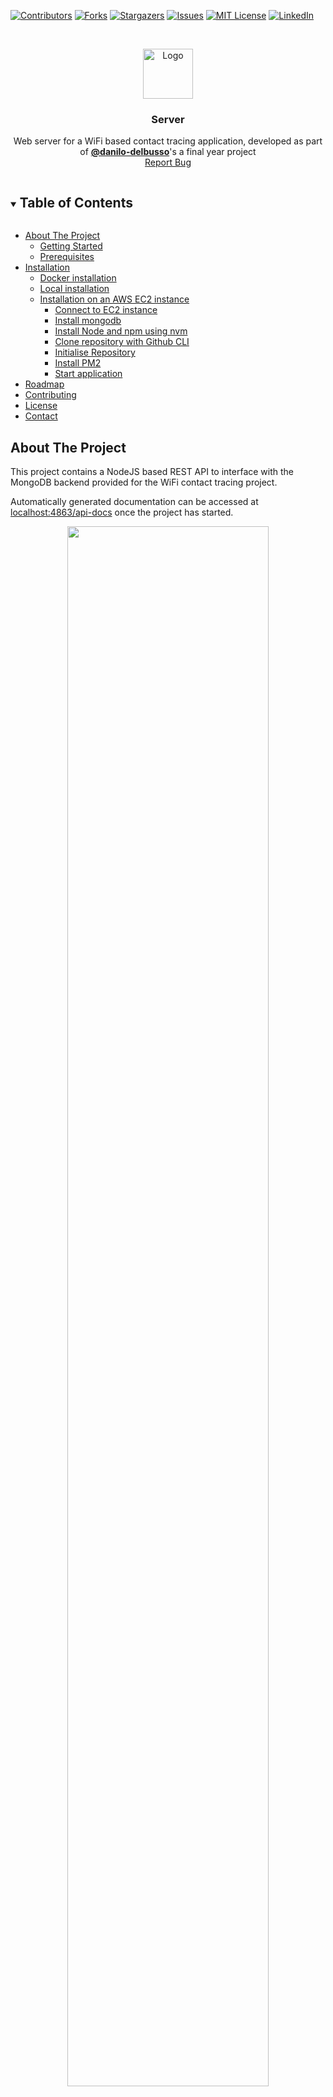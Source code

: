 [![Contributors][contributors-shield]][contributors-url]
[![Forks][forks-shield]][forks-url]
[![Stargazers][stars-shield]][stars-url]
[![Issues][issues-shield]][issues-url]
[![MIT License][license-shield]][license-url]
[![LinkedIn][linkedin-shield]][linkedin-url]

<!-- PROJECT LOGO -->
<br />
<p align="center">
  <a href="https://github.com/6CCS3PRJ/server">
    <img src="docs/icon.png" alt="Logo" width="80" height="80">
  </a>

  <h3 align="center">Server</h3>

  <p align="center">
    Web server for a WiFi based contact tracing application, developed as part of <a href="https://github.com/danilo-delbusso"><b>@danilo-delbusso</b></a>'s a final year project
    <br />
    <a href="https://github.com/6CCS3PRJ/server/issues">Report Bug</a>
  </p>
</p>


<!-- TABLE OF CONTENTS -->
<details open="open">
  <summary><h2 style="display: inline-block">Table of Contents</h2></summary>
 <ul>
<li><a href="#about-the-project">About The Project</a><ul>
<li><a href="#getting-started">Getting Started</a></li>
<li><a href="#prerequisites">Prerequisites</a></li>
</ul>
</li>
<li><a href="#installation">Installation</a><ul>
<li><a href="#docker-installation">Docker installation</a></li>
<li><a href="#local-installation">Local installation</a></li>
<li><a href="#installation-on-an-aws-ec2-instance">Installation on an AWS EC2 instance</a><ul>
<li><a href="#connect-to-ec2-instance">Connect to EC2 instance</a></li>
<li><a href="#install-mongodb">Install mongodb</a></li>
<li><a href="#install-node-and-npm-using-nvm">Install Node and npm using nvm</a></li>
<li><a href="#clone-repository-with-github-cli">Clone repository with Github CLI</a></li>
<li><a href="#initialise-repository">Initialise Repository</a></li>
<li><a href="#install-pm2">Install PM2</a></li>
<li><a href="#start-application">Start application</a></li>
</ul>
</li>
</ul>
</li>
<li><a href="#roadmap">Roadmap</a></li>
<li><a href="#contributing">Contributing</a></li>
<li><a href="#license">License</a></li>
<li><a href="#contact">Contact</a></li>
</ul>

</ul>

</details>


## About The Project

This project contains a NodeJS based REST API to interface with the MongoDB backend provided for the WiFi contact tracing project.

Automatically generated documentation can be accessed at [localhost:4863/api-docs](http://localhost:4683/api-docs) once the project has started.

<p align="center">
  <img alt="" src="docs/screenshot-1.png" width="80%">
</p>

<!-- GETTING STARTED -->
### Getting Started

To get a local copy up and running follow these simple steps.

### Prerequisites

Installation for this project are described for linux. For other operating systems, please refer to the links provided.

* [Node.js](https://nodejs.org/en/)
* [npm](http://npmjs.com/)

It is suggested to install Node.js and npm using [nvm](https://github.com/nvm-sh/nvm#install--update-script).

## Installation

### Docker installation 

This installation is the fastest, but requires [docker](https://docs.docker.com/engine/install/#server) and [docker-compose](https://docs.docker.com/compose/install/#prerequisites).

Once installed run

```zsh
docker-compose up --build
```

And that's it! The server is running on `localhost:4683`

### Local installation

This installation is suggested for development.

```zsh
git clone https://github.com/6CCS3PRJ/server.git
```

Then download all dependencies

```zsh
npm install
```

Install MongoDB using <a href="#install-mongodb">the same steps as found in the AWS EC2 installation guide</a>

Finally, start the server using 

```zsh
npm start
```

Or, for a prettified view of the live API logs, run

```zsh
npm run dev
```

The server will start at [http://localhost:4863](http://localhost:4863)

### Installation on an AWS EC2 instance

This guide assumes you'll have started the EC2 instance already. For a guide on how to do it please refer to [AWS's Documentation](https://docs.aws.amazon.com/quickstarts/latest/vmlaunch/step-1-launch-instance.html)

#### Connect to EC2 instance

1. Open an SSH client.
2. Locate your private key file. The key used to launch this instance is key.pem
3. Run this command, if necessary, to ensure your key is not publicly viewable.
```zsh
 chmod 400 key.pem

```
Connect to your instance using its Public DNS:

Example:

```zsh
 ssh -i "key.pem" ubuntu@ec2-ip-address.eu-west-2.compute.amazonaws.com
```

#### Install mongodb


Import the public key used by the package management system

```zsh
wget -qO - https://www.mongodb.org/static/pgp/server-4.2.asc | sudo apt-key add -
```

Add sources

```zsh
echo "deb [ arch=amd64,arm64 ] https://repo.mongodb.org/apt/ubuntu bionic/mongodb-org/4.2 multiverse" | sudo tee /etc/apt/sources.list.d/mongodb-org-4.2.list
```
Install MongoDB

```zsh
sudo apt update && sudo apt install -y mongodb-org
```

Start and verify the service

```zsh
sudo systemctl start mongod
sudo systemctl status mongod
```

Enable service restart on every reboot
```zsh
sudo systemctl enable mongod
```

#### Install Node and npm using nvm

Install Node Version Manager

```zsh
curl -o- https://raw.githubusercontent.com/nvm-sh/nvm/v0.37.2/install.sh | bash
```

```zsh
export NVM_DIR="$([ -z "${XDG_CONFIG_HOME-}" ] && printf %s "${HOME}/.nvm" || printf %s "${XDG_CONFIG_HOME}/nvm")"
[ -s "$NVM_DIR/nvm.sh" ] && \. "$NVM_DIR/nvm.sh" 
```

Install latest version of Node.js and npm

```zsh
nvm install node
```

#### Clone repository with Github CLI

Debian / Linux:


```zsh
sudo apt-key adv --keyserver keyserver.ubuntu.com --recv-key C99B11DEB97541F0
sudo apt-add-repository https://cli.github.com/packages
sudo apt update
sudo apt install gh
```

For other OSs refer to the [official documentation](https://github.com/cli/cli/blob/trunk/docs/install_linux.md)

Login into Github

```zsh
gh auth login
```

Clone the repository

```zsh
gh repo clone 6CCS3PRJ/server
```

#### Initialise Repository

```zsh
npm i
```
The .env file is added for simplicity's sake. But it is important to  **CHANGE THE VALUES** for security reasons.

This is an overview of the used .env values:

| Name                         | Default Value                                                | Description                                                     |
| ---------------------------- | ------------------------------------------------------------ | --------------------------------------------------------------- |
| PORT                         | 4683                                                         | The port the server is going to run on                          |
| CLIENT_ORIGIN_URL            | http://localhost:3000                                        | The URL of the client in development mode                       |
| CLIENT_ORIGIN_URL_PRODUCTION | http://localhost:3000                                        | The URL of the client in production mode                        |
| DATABASE_URL                 | mongodb://localhost:27017/prj                                | The URL of the MongoDB to connect to                            |
| ENGLAND_GEOJSON_URL          | https://martinjc.github.io/UK-GeoJSON/json/eng/topo_wpc.json | The URL of the GeoJSON file containing England's county data    |
| TOKEN_KEY                    | uzTxjqj0SRG6QHkjMdKM9h98iEAxYL3S                             | The private key used to generate, verify, and decode JWT tokens |
| TOKEN_EXPIRATION_TIME        | 1m                                                           | The time of expiry of generate JWT tokens                       |
| API_PREFIX                   | /api/v1/                                                     | The prefix for the REST api                                     |


#### Install PM2

```zsh
npm install pm2@latest -g
```

#### Start application

```zsh
pm2 start npm --name "server" -- start
```

More information about PM2's configuration can be found on their [official documentation](https://pm2.keymetrics.io/docs/usage/pm2-doc-single-page/)

<!-- ROADMAP -->
## Roadmap

See the [open issues](https://github.com/6CCS3PRJ/server/issues) for a list of proposed features (and known issues).


<!-- CONTRIBUTING -->
## Contributing

Contributions are what make the open source community such an amazing place to be learn, inspire, and create.


The repo itself is just used to show the project. It is **NOT** actively maintained. The author suggests forking the project instead of opening new issues.

<!-- LICENSE -->
## License

Distributed under the MIT License. See `LICENSE` for more information.

<!-- CONTACT -->
## Contact

Danilo Del Busso - [@danilo_delbusso](https://twitter.com/danilo_delbusso)


<!-- MARKDOWN LINKS & IMAGES -->
<!-- https://www.markdownguide.org/basic-syntax/#reference-style-links -->
[contributors-shield]: https://img.shields.io/github/contributors/6CCS3PRJ/server.svg?style=for-the-badge
[contributors-url]: https://github.com/6CCS3PRJ/server/graphs/contributors
[forks-shield]: https://img.shields.io/github/forks/6CCS3PRJ/server.svg?style=for-the-badge
[forks-url]: https://github.com/6CCS3PRJ/server/network/members
[stars-shield]: https://img.shields.io/github/stars/6CCS3PRJ/server.svg?style=for-the-badge
[stars-url]: https://github.com/6CCS3PRJ/server/stargazers
[issues-shield]: https://img.shields.io/github/issues/6CCS3PRJ/server.svg?style=for-the-badge
[issues-url]: https://github.com/6CCS3PRJ/server/issues
[license-shield]: https://img.shields.io/github/license/6CCS3PRJ/server.svg?style=for-the-badge
[license-url]: https://github.com/6CCS3PRJ/server/blob/master/LICENSE.txt
[linkedin-shield]: https://img.shields.io/badge/-LinkedIn-black.svg?style=for-the-badge&logo=linkedin&colorB=555
[linkedin-url]: https://www.linkedin.com/in/danilo-delbusso/